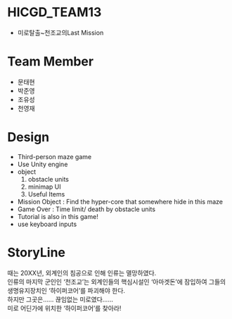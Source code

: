 # HICGD_TEAM13
* 미로탈출~천조교의Last Mission 
# Team Member
* 문태현
* 박준영
* 조유성
* 천영재
# Design
* Third-person maze game
* Use Unity engine
* object 
  1. obstacle units
  2. minimap UI
  3. Useful Items
* Mission Object : Find the hyper-core that somewhere hide in this maze
* Game Over : Time limit/ death by obstacle units
* Tutorial is also in this game!
* use keyboard inputs
# StoryLine
때는 20XX년, 외계인의 침공으로 인해 인류는 멸망하였다.<br>
인류의 마지막 군인인 ‘천조교’는 외계인들의 핵심시설인 ‘아마겟돈’에 잠입하여 그들의 생명유지장치인 ‘하이퍼코어’를 파괴해야 한다.<br>
하지만 그곳은…… 끊임없는 미로였다……<br>
미로 어딘가에 위치한 ‘하이퍼코어’를 찾아라!
